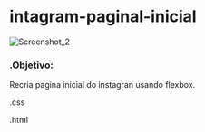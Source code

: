 # intagram-paginal-inicial
![Screenshot_2](https://user-images.githubusercontent.com/107368862/190154404-1fbceb5b-467d-4250-998b-551fb4e752ef.jpg)


### .Objetivo:
Recria pagina inicial do instagran usando flexbox.

.css

.html
